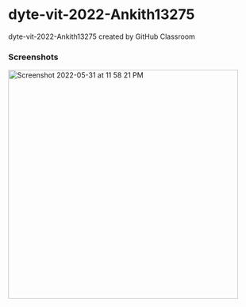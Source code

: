 # dyte-vit-2022-Ankith13275
dyte-vit-2022-Ankith13275 created by GitHub Classroom


### Screenshots



<img width="463" alt="Screenshot 2022-05-31 at 11 58 21 PM" src="https://user-images.githubusercontent.com/56472421/171259092-7be071c1-261d-4352-81df-079c996e0d90.png">

